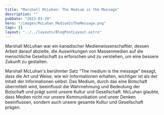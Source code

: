 ```yaml
---
title: "Marshall McLuhan: The Medium is the Massage"
description: ""
pubDate: "2023-03-29"
hero: "/images/McLuhan_MediumIsTheMessage.png"
tags: []
layout: "../../layouts/BlogPostLayout.astro"
---
```


Marshall McLuhan war ein kanadischer Medienwissenschaftler, dessen Arbeit darauf abzielte, die Auswirkungen von Massenmedien auf die menschliche Gesellschaft zu erforschen und zu verstehen, um eine bessere Zukunft zu gestalten. 

Marshall McLuhan's berühmter Satz "The medium is the message" besagt, dass die Art und Weise, wie wir Informationen erhalten, wichtiger ist als der Inhalt der Informationen selbst. Das Medium, durch das eine Botschaft übermittelt wird, beeinflusst die Wahrnehmung und Bedeutung der Botschaft und prägt somit unsere Kultur und Gesellschaft. McLuhan glaubte, dass Medien nicht nur unsere Kommunikation und unser Denken beeinflussen, sondern auch unsere gesamte Kultur und Gesellschaft prägen.